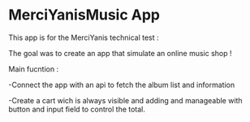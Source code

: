 # MerciYanisMusic App
This app is for the MerciYanis technical test : 

The goal was to create an app that simulate an online music shop !

Main fucntion : 

-Connect the app with an api to fetch the album list and information

-Create a cart wich is always visible and adding and manageable with button and input field to control the total. 

